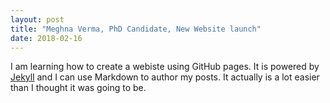 ```yaml
---
layout: post
title: "Meghna Verma, PhD Candidate, New Website launch"
date: 2018-02-16
---
```


I am learning how to create a webiste using GitHub pages. 
It is powered by [Jekyll](http://jekyllrb.com) and I can use Markdown to author my posts. It actually is a lot easier than I thought it was going to be.
